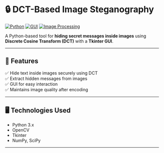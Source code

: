 # 🔒 DCT-Based Image Steganography

[![Python](https://img.shields.io/badge/Python-3.8%2B-blue)]()
[![GUI](https://img.shields.io/badge/GUI-Tkinter-green)]()
[![Image Processing](https://img.shields.io/badge/Image%20Processing-OpenCV-orange)]()

A Python-based tool for **hiding secret messages inside images** using **Discrete Cosine Transform (DCT)** with a **Tkinter GUI**.

---

## 📌 Features
✅ Hide text inside images securely using DCT  
✅ Extract hidden messages from images  
✅ GUI for easy interaction  
✅ Maintains image quality after encoding  

---

## 🖥️ Technologies Used
- Python 3.x
- OpenCV
- Tkinter
- NumPy, SciPy


---



